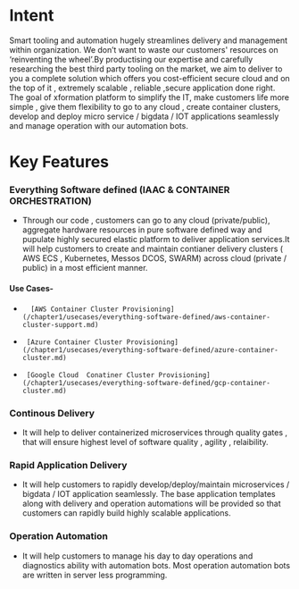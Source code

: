 # Intent

Smart tooling and automation hugely streamlines delivery and management within organization. We don’t want to waste our customers' resources on ‘reinventing the wheel’.By productising our expertise and carefully researching the best third party tooling on the market, we aim to deliver to you a complete solution which offers you cost-efficient secure cloud and on the top of it , extremely scalable , reliable ,secure application done right. The goal of xformation platform to simplify the IT, make customers life more simple , give them flexibility to go to any cloud , create container clusters, develop and deploy micro service / bigdata / IOT applications seamlessly and manage operation with our automation bots.

# Key Features

### Everything Software defined \(IAAC & CONTAINER ORCHESTRATION\)

* Through our code , customers can go to any cloud \(private/public\), aggregate hardware resources in pure software defined way and pupulate highly secured elastic platform to deliver application services.It will help customers to create  and maintain contianer delivery clusters \( AWS ECS , Kubernetes, Messos DCOS, SWARM\) across cloud \(private / public\) in a most efficient manner.

#### Use Cases-

*       [AWS Container Cluster Provisioning](/chapter1/usecases/everything-software-defined/aws-container-cluster-support.md)
*      [Azure Container Cluster Provisioning](/chapter1/usecases/everything-software-defined/azure-container-cluster.md)
*      [Google Cloud  Conatiner Cluster Provisioning](/chapter1/usecases/everything-software-defined/gcp-container-cluster.md)

### Continous Delivery

* It  will help to deliver containerized microservices through quality gates , that will ensure highest level of software quality , agility , relaibility.

### Rapid Application Delivery

* It will help customers to rapidly develop/deploy/maintain microservices / bigdata / IOT application seamlessly. The base application templates along with delivery and operation automations will be provided so that customers can rapidly build highly scalable applications.

### Operation Automation

* It will help customers to  manage his day to day operations and diagnostics ability with automation bots. Most operation automation bots are written in server less programming.



